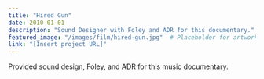 ```yaml
---
title: "Hired Gun"
date: 2010-01-01
description: "Sound Designer with Foley and ADR for this documentary."
featured_image: "/images/film/hired-gun.jpg"  # Placeholder for artwork
link: "[Insert project URL]"
---
```

Provided sound design, Foley, and ADR for this music documentary.